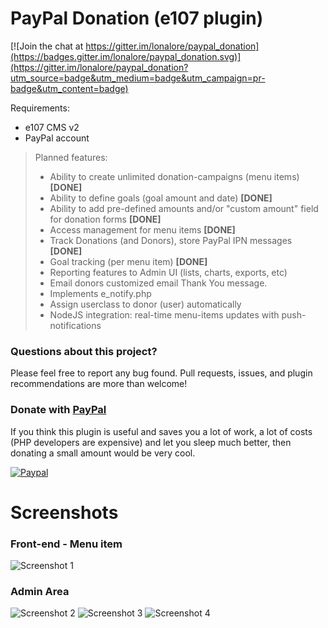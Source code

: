 PayPal Donation (e107 plugin)
=============================

[![Join the chat at https://gitter.im/lonalore/paypal_donation](https://badges.gitter.im/lonalore/paypal_donation.svg)](https://gitter.im/lonalore/paypal_donation?utm_source=badge&utm_medium=badge&utm_campaign=pr-badge&utm_content=badge)

Requirements:
- e107 CMS v2
- PayPal account

> Planned features:
> - Ability to create unlimited donation-campaigns (menu items) **[DONE]**
> - Ability to define goals (goal amount and date) **[DONE]**
> - Ability to add pre-defined amounts and/or "custom amount" field for donation forms **[DONE]**
> - Access management for menu items **[DONE]**
> - Track Donations (and Donors), store PayPal IPN messages **[DONE]**
> - Goal tracking (per menu item) **[DONE]**
> - Reporting features to Admin UI (lists, charts, exports, etc)
> - Email donors customized email Thank You message.
> - Implements e_notify.php
> - Assign userclass to donor (user) automatically
> - NodeJS integration: real-time menu-items updates with push-notifications

### Questions about this project?

Please feel free to report any bug found. Pull requests, issues, and plugin recommendations are more than welcome!

### Donate with [PayPal](https://www.paypal.com/cgi-bin/webscr?cmd=_s-xclick&hosted_button_id=PQYDBAMQ3D2UG)

If you think this plugin is useful and saves you a lot of work, a lot of costs (PHP developers are expensive) and let you sleep much better, then donating a small amount would be very cool.

[![Paypal](https://www.paypalobjects.com/en_US/i/btn/btn_donateCC_LG.gif)](https://www.paypal.com/cgi-bin/webscr?cmd=_s-xclick&hosted_button_id=PQYDBAMQ3D2UG)

Screenshots
===========

### Front-end - Menu item
![Screenshot 1](https://www.dropbox.com/s/ztihu1r4g83i33d/01.png?dl=1)

### Admin Area
![Screenshot 2](https://www.dropbox.com/s/m8ummaw8ah8mma1/02.png?dl=1)
![Screenshot 3](https://www.dropbox.com/s/ni8skhnnog8mhub/03.png?dl=1)
![Screenshot 4](https://www.dropbox.com/s/2tcm7ezwvtng4kc/04.png?dl=1)


